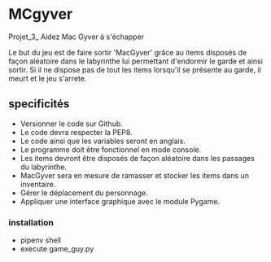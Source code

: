 # MCgyver

Projet_3_ Aidez Mac Gyver à s'échapper

Le but du jeu est de faire sortir 'MacGyver' grâce au items disposés de façon aléatoire
dans le labyrinthe lui permettant d'endormir le garde et ainsi sortir.
Si il ne dispose pas de tout les items lorsqu'il se présente au garde, il meurt et le jeu s'arrete.

## specificités

- Versionner le code sur Github.
- Le code devra respecter la PEP8.
- Le code ainsi que les variables seront en anglais.
- Le programme doit être fonctionnel en mode console.
- Les items devront être disposés de façon aléatoire dans les passages du labyrinthe.
- MacGyver sera en mesure de ramasser et stocker les items dans un inventaire.
- Gérer le déplacement du personnage.
- Appliquer une interface graphique avec le module Pygame.

### installation 

- pipenv shell 
- execute game_guy.py
